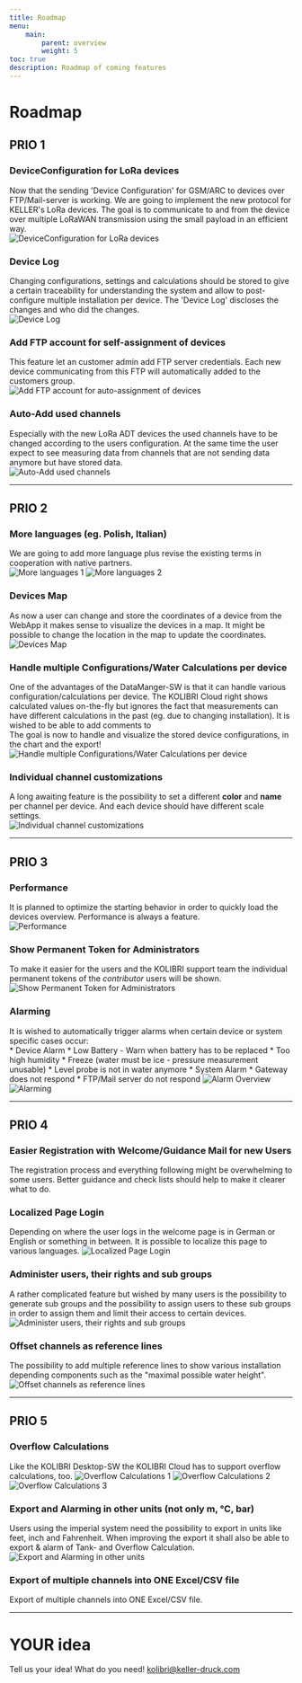 ```yaml
---
title: Roadmap
menu:
    main:
        parent: overview
        weight: 5
toc: true
description: Roadmap of coming features
---
```

# Roadmap

## PRIO 1
### DeviceConfiguration for LoRa devices
Now that the sending 'Device Configuration' for GSM/ARC to devices over FTP/Mail-server is working. We are going to implement the new protocol for KELLER's LoRa devices. The goal is to communicate to and from the device over multiple LoRaWAN transmission using the small payload in an efficient way.  
![DeviceConfiguration for LoRa devices](../../img/roadmap/DeviceConfigurationsLoRa.png)  

### Device Log
Changing configurations, settings and calculations should be stored to give a certain traceability for understanding the system and allow to post-configure multiple installation per device. The 'Device Log' discloses the changes and who did the changes.  
![Device Log](../../img/roadmap/DeviceLog.png)  

### Add FTP account for self-assignment of devices
This feature let an customer admin add FTP server credentials. Each new device communicating from this FTP will automatically added to the customers group.  
![Add FTP account for auto-assignment of devices](../../img/roadmap/AddFtpAccountForAutoAssignmentOfDevices_red.png)  

### Auto-Add used channels
Especially with the new LoRa ADT devices the used channels have to be changed according to the users configuration. At the same time the user expect to see measuring data from channels that are not sending data anymore but have stored data.  
![Auto-Add used channels](../../img/roadmap/AutoAssingmentOfUsedChannels.png)  

----
## PRIO 2
### More languages (eg. Polish, Italian)
We are going to add more language plus revise the existing terms in cooperation with native partners.  
![More languages 1](../../img/roadmap/Poland.png) ![More languages 2](../../img/roadmap/Spain.png)  

### Devices Map
As now a user can change and store the coordinates of a device from the WebApp it makes sense to visualize the devices in a map. It might be possible to change the location in the map to update the coordinates.  
![Devices Map](../../img/roadmap/DevicesMap.png)  

### Handle multiple Configurations/Water Calculations per device
One of the advantages of the DataManger-SW is that it can handle various configuration/calculations per device. The KOLIBRI Cloud right shows calculated values on-the-fly but ignores the fact that measurements can have different calculations in the past (eg. due to changing installation). It is wished to be able to add comments to  
The goal is now to handle and visualize the stored device configurations, in the chart and the export!  ![Handle multiple Configurations/Water Calculations per device](../../img/roadmap/MultipleWaterLevelsOnOneChart.png)  

### Individual channel customizations
A long awaiting feature is the possibility to set a different **color** and **name** per channel per device. And each device should have different scale settings.  
![Individual channel customizations](../../img/roadmap/CustomizedChannels.png)  

----
## PRIO 3
### Performance
It is planned to optimize the starting behavior in order to quickly load the devices overview. Performance is always a feature.  
![Performance](../../img/roadmap/performance.png)  

### Show Permanent Token for Administrators
To make it easier for the users and the KOLIBRI support team the individual permanent tokens of the *contributor* users will be shown.  
![Show Permanent Token for Administrators](../../img/roadmap/ShowIndividualPermanentToken.png)  


### Alarming
It is wished to automatically trigger alarms when certain device or system specific cases occur:  
	* Device Alarm
		* Low Battery - Warn when battery has to be replaced
		* Too high humidity
		* Freeze (water must be ice - pressure measurement unusable)
		* Level probe is not in water anymore
	* System Alarm
		* Gateway does not respond
		* FTP/Mail server do not respond
![Alarm Overview](../../img/roadmap/AlarmOverview.png)  
![Alarming](../../img/roadmap/SystemDeviceAlarms.png)  

----
## PRIO 4
### Easier Registration with Welcome/Guidance Mail for new Users
The registration process and everything following might be overwhelming to some users. Better guidance and check lists should help to make it clearer what to do.  


### Localized Page Login
Depending on where the user logs in the welcome page is in German or English or something in between. It is possible to localize this page to various languages.
![Localized Page Login](../../img/roadmap/LoginPageLocalized.png)  


### Administer users, their rights and sub groups
A rather complicated feature but wished by many users is the possibility to generate sub groups and the possibility to assign users to these sub groups in order to assign them and limit their access to certain devices.  
![Administer users, their rights and sub groups](../../img/roadmap/AdminUsers.png)  


### Offset channels as reference lines
The possibility to add multiple reference lines to show various installation depending components such as the "maximal possible water height".  
![Offset channels as reference lines](../../img/roadmap/AddReferenceLines.png)  

----
## PRIO 5
### Overflow Calculations
Like the KOLIBRI Desktop-SW the KOLIBRI Cloud has to support overflow calculations, too.
![Overflow Calculations 1](../../img/roadmap/Poleni.png)  ![Overflow Calculations 2](../../img/roadmap/Thomson.png)  ![Overflow Calculations 3](../../img/roadmap/Venturi.png)  


### Export and Alarming in other units (not only m, °C, bar)
Users using the imperial system need the possibility to export in units like feet, inch and Fahrenheit. 
When improving the export it shall also be able to export & alarm of Tank- and Overflow Calculation.
![Export and Alarming in other units](../../img/roadmap/MultipleDevicesExporWithCustomUnits.png)  


### Export of multiple channels into ONE Excel/CSV file
Export of multiple channels into ONE Excel/CSV file.


----
# YOUR idea
Tell us your idea! What do you need!
<kolibri@keller-druck.com>